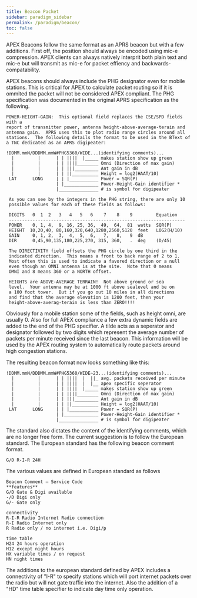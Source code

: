 ```yaml
---
title: Beacon Packet
sidebar: paradigm_sidebar
permalink: /paradigm/beacon/
toc: false
---
```


APEX Beacons follow the same format as an APRS beacon but with a few additions. First off, the position should always be encoded using mic-e compression. APEX clients can always natively interprit both plain text and mic-e but will transmit as mic-e for packet effiency and backwards-compatability.

APEX beacons should always include the PHG designator even for mobile stations. This is critical for APEX to calculate packet routing so if it is ommited the packet will not be considered APEX compliant. The PHG specification was documented in the original APRS specification as the following.

    POWER-HEIGHT-GAIN:  This optional field replaces the CSE/SPD fields with a
    report of transmitter power, antenna height-above-average-terain and 
    antenna gain.  APRS uses this to plot radio range circles around all 
    stations.  The following details the format to be used in the BText of 
    a TNC dedicated as an APRS digipeater:

    !DDMM.mmN/DDDMM.mmW#PHG5360/WIDE...(identifying comments)...
      |         |      | | ||||  |_____ makes station show up green
      |         |      | | ||||________ Omni (Direction of max gain)
      |         |      | | |||_________ Ant gain in dB
      |         |      | | ||__________ Height = log2(HAAT/10)
     LAT      LONG     | | |___________ Power = SQR(P)
                       | |_____________ Power-Height-Gain identifier *
                       |_______________ # is symbol for digipeater

     As you can see by the integers in the PHG string, there are only 10
     possible values for each of these fields as follows:

     DIGITS   0  1  2   3   4   5   6    7    8    9         Equation
     -------------------------------------------------------------------
     POWER    0, 1, 4,  9, 16, 25, 36,  49,  64,  81  watts  SQR(P)
     HEIGHT  10,20,40, 80,160,320,640,1280,2560,5120  feet   LOG2(H/10)
     GAIN     0, 1, 2,  3,  4,  5,  6,   7,   8,   9  dB
     DIR      0,45,90,135,180,225,270, 315, 360,   .  deg    (D/45)

     The DIRECTIVITY field offsets the PHG circle by one third in the
     indicated direction.  This means a front to back range of 2 to 1.
     Most often this is used to indicate a favored direction or a null
     even though an OMNI antenna is at the site.  Note that 0 means
     OMNI and 8 means 360 or a NORTH offset.

     HEIGHTS are ABOVE-AVERAGE TERRAIN!  Not above ground or sea
     level.  Your antenna may be at 1000 ft above sealevel and be on 
     a 100 foot tower.  But if you go out 10 miles in all directions
     and find that the average elevation is 1200 feet, then your
     height-above-averag-terain is less than ZERO!!!!

Obviously for a mobile station some of the fields, such as height omni, are usually 0. Also for full APEX compliance a few extra dynamic fields are added to the end of the PHG specifier. A tilde acts as a seperator and designator followed by two digits which represent the average number of packets per minute received since the last beacon. This information will be used by the APEX routing system to automatically route packets around high congestion stations.

The resulting beacon format now looks something like this:

    !DDMM.mmN/DDDMM.mmW#PHG5360/WIDE~23...(identifying comments)...
      |         |      | | ||||  |  ||_ avg. packets received per minute
      |         |      | | ||||  |  |__ apex specific seperator
      |         |      | | ||||  |_____ makes station show up green
      |         |      | | ||||________ Omni (Direction of max gain)
      |         |      | | |||_________ Ant gain in dB
      |         |      | | ||__________ Height = log2(HAAT/10)
     LAT      LONG     | | |___________ Power = SQR(P)
                       | |_____________ Power-Height-Gain identifier *
                       |_______________ # is symbol for digipeater

The standard also dictates the content of the identifying comments, which are no longer free form. The current suggestion is
to follow the European standard. The European standard has the following beacon comment format.

    G/D R-I-R 24H
    
The various values are defined in European standard as follows

    Beacon Comment – Service Code
    **features**
    G/D Gate & Digi available
    -/D Digi only
    G/- Gate only

    connectivity
    R-I-R Radio Internet Radio connection
    R-I Radio Internet only
    R Radio only / no internet i.e. Digi/p

    time table
    H24 24 hours operation
    H12 except night hours
    HX variable times / on request
    HN night times 
    
The additions to the european standard defined by APEX includes a connectivity of "I-R" to specify stations which will port internet packets over the radio but will not gate traffic into the internet. Also the addition of a "HD" time table specifier to indicate day time only operation.
